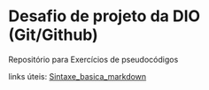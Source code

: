 # Desafio de projeto da DIO (Git/Github)
Repositório para Exercícios de pseudocódigos

links úteis: 
[Sintaxe_basica_markdown](https://www.markdownguide.org/)
